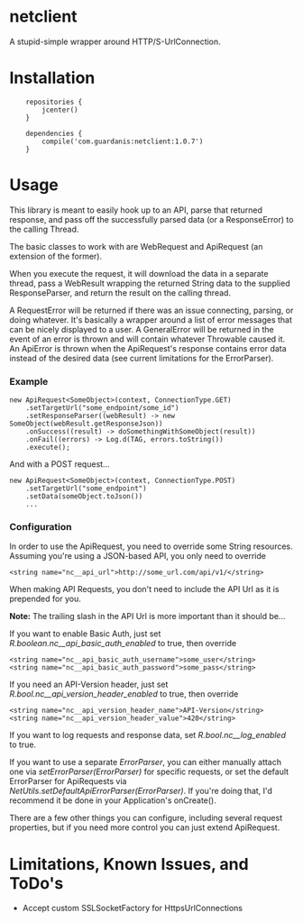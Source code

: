 # netclient

A stupid-simple wrapper around HTTP/S-UrlConnection.


# Installation

```
    repositories {
        jcenter()
    }

    dependencies {
        compile('com.guardanis:netclient:1.0.7')
    }
```


# Usage

This library is meant to easily hook up to an API, parse that returned response, and pass off the successfully parsed data (or a ResponseError) to the calling Thread.

The basic classes to work with are WebRequest and ApiRequest (an extension of the former). 

When you execute the request, it will download the data in a separate thread, pass a WebResult wrapping the returned String data to the supplied ResponseParser, and return the result on the calling thread. 

A RequestError will be returned if there was an issue connecting, parsing, or doing whatever. It's basically a wrapper around a list of error messages that can be nicely displayed to a user. A GeneralError will be returned in the event of an error is thrown and will contain whatever Throwable caused it. An ApiError is thrown when the ApiRequest's response contains error data instead of the desired data (see current limitations for the ErrorParser). 

### Example

    new ApiRequest<SomeObject>(context, ConnectionType.GET)
        .setTargetUrl("some_endpoint/some_id")
        .setResponseParser((webResult) -> new SomeObject(webResult.getResponseJson))
        .onSuccess((result) -> doSomethingWithSomeObject(result))
        .onFail((errors) -> Log.d(TAG, errors.toString())
        .execute();

And with a POST request...

    new ApiRequest<SomeObject>(context, ConnectionType.POST)
        .setTargetUrl("some_endpoint")
        .setData(someObject.toJson())
        ...

### Configuration

In order to use the ApiRequest, you need to override some String resources. Assuming you're using a JSON-based API, you only need to override

    <string name="nc__api_url">http://some_url.com/api/v1/</string>

When making API Requests, you don't need to include the API Url as it is prepended for you.

**Note:** The trailing slash in the API Url is more important than it should be...

If you want to enable Basic Auth, just set *R.boolean.nc__api_basic_auth_enabled* to true, then override

    <string name="nc__api_basic_auth_username">some_user</string>
    <string name="nc__api_basic_auth_password">some_pass</string>

If you need an API-Version header, just set *R.bool.nc__api_version_header_enabled* to true, then override

    <string name="nc__api_version_header_name">API-Version</string>
    <string name="nc__api_version_header_value">420</string>

If you want to log requests and response data, set *R.bool.nc__log_enabled* to true.

If you want to use a separate *ErrorParser*, you can either manually attach one via *setErrorParser(ErrorParser)* for specific requests, or set the default ErrorParser for ApiRequests via *NetUtils.setDefaultApiErrorParser(ErrorParser)*. If you're doing that, I'd recommend it be done in your Application's onCreate().

There are a few other things you can configure, including several request properties, but if you need more control you can just extend ApiRequest.

# Limitations, Known Issues, and ToDo's
* Accept custom SSLSocketFactory for HttpsUrlConnections
